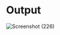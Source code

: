 # Output


![Screenshot (226)](https://github.com/aradhanayada/PW-assignment1-solution/assets/103102710/5c6e5c49-089d-40f8-a78c-1d857f3b4e34)
